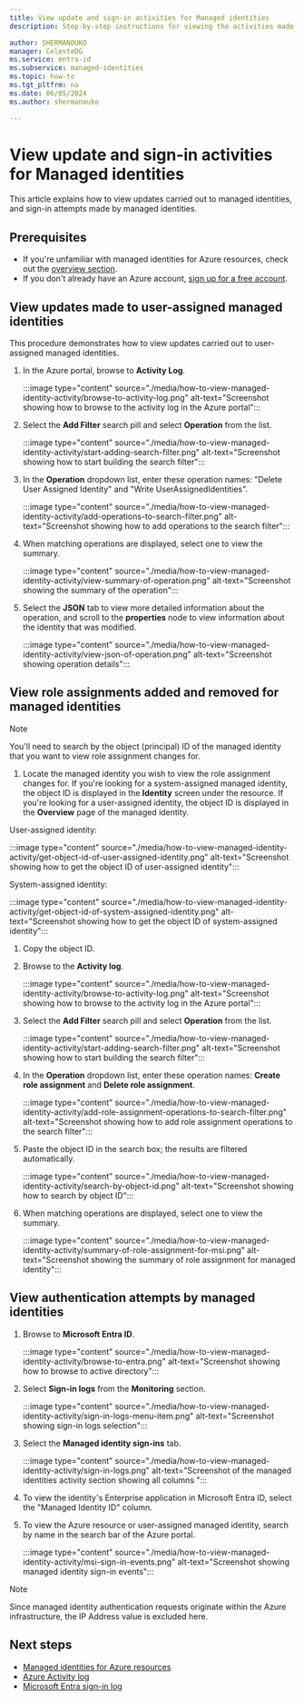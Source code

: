 ```yaml
---
title: View update and sign-in activities for Managed identities
description: Step-by-step instructions for viewing the activities made to managed identities, and authentications carried out by managed identities

author: SHERMANOUKO
manager: CelesteDG
ms.service: entra-id
ms.subservice: managed-identities
ms.topic: how-to
ms.tgt_pltfrm: na
ms.date: 06/05/2024
ms.author: shermanouko

---
```


# View update and sign-in activities for Managed identities

This article explains how to view updates carried out to managed identities, and sign-in attempts made by managed identities.

## Prerequisites

- If you're unfamiliar with managed identities for Azure resources, check out the [overview section](overview.md).
- If you don't already have an Azure account, [sign up for a free account](https://azure.microsoft.com/free/).

## View updates made to user-assigned managed identities

This procedure demonstrates how to view updates carried out to user-assigned managed identities.

1. In the Azure portal, browse to **Activity Log**.

    :::image type="content" source="./media/how-to-view-managed-identity-activity/browse-to-activity-log.png" alt-text="Screenshot showing how to browse to the activity log in the Azure portal":::

1. Select the **Add Filter** search pill and select **Operation** from the list.

   :::image type="content" source="./media/how-to-view-managed-identity-activity/start-adding-search-filter.png" alt-text="Screenshot showing how to start building the search filter":::

1. In the **Operation** dropdown list, enter these operation names: "Delete User Assigned Identity" and "Write UserAssignedIdentities".

   :::image type="content" source="./media/how-to-view-managed-identity-activity/add-operations-to-search-filter.png" alt-text="Screenshot showing how to add operations to the search filter":::

1. When matching operations are displayed, select one to view the summary.

   :::image type="content" source="./media/how-to-view-managed-identity-activity/view-summary-of-operation.png" alt-text="Screenshot showing the summary of the operation":::

1. Select the **JSON** tab to view more detailed information about the operation, and scroll to the **properties** node to view information about the identity that was modified.

   :::image type="content" source="./media/how-to-view-managed-identity-activity/view-json-of-operation.png" alt-text="Screenshot showing operation details":::

## View role assignments added and removed for managed identities

 > [!NOTE] 
 > You'll need to search by the object (principal) ID of the managed identity that you want to view role assignment changes for.

1. Locate the managed identity you wish to view the role assignment changes for. If you're looking for a system-assigned managed identity, the object ID is displayed in the **Identity** screen under the resource. If you're looking for a user-assigned identity, the object ID is displayed in the **Overview** page of the managed identity.

User-assigned identity:

:::image type="content" source="./media/how-to-view-managed-identity-activity/get-object-id-of-user-assigned-identity.png" alt-text="Screenshot showing how to get the object ID of user-assigned identity":::

System-assigned identity:

:::image type="content" source="./media/how-to-view-managed-identity-activity/get-object-id-of-system-assigned-identity.png" alt-text="Screenshot showing how to get the object ID of system-assigned identity":::

1. Copy the object ID.
1. Browse to the **Activity log**.

    :::image type="content" source="./media/how-to-view-managed-identity-activity/browse-to-activity-log.png" alt-text="Screenshot showing how to browse to the activity log in the Azure portal":::

1. Select the **Add Filter** search pill and select **Operation** from the list.

   :::image type="content" source="./media/how-to-view-managed-identity-activity/start-adding-search-filter.png" alt-text="Screenshot showing how to start building the search filter":::

1. In the **Operation** dropdown list, enter these operation names: **Create role assignment** and **Delete role assignment**.

   :::image type="content" source="./media/how-to-view-managed-identity-activity/add-role-assignment-operations-to-search-filter.png" alt-text="Screenshot showing how to add role assignment operations to the search filter":::

1. Paste the object ID in the search box; the results are filtered automatically.

   :::image type="content" source="./media/how-to-view-managed-identity-activity/search-by-object-id.png" alt-text="Screenshot showing how to search by object ID":::
 
1. When matching operations are displayed, select one to view the summary.
 
   :::image type="content" source="./media/how-to-view-managed-identity-activity/summary-of-role-assignment-for-msi.png" alt-text="Screenshot showing the summary of role assignment for managed identity":::

## View authentication attempts by managed identities

1. Browse to **Microsoft Entra ID**.

   :::image type="content" source="./media/how-to-view-managed-identity-activity/browse-to-entra.png" alt-text="Screenshot showing how to browse to active directory":::

1. Select **Sign-in logs** from the **Monitoring** section.

   :::image type="content" source="./media/how-to-view-managed-identity-activity/sign-in-logs-menu-item.png" alt-text="Screenshot showing sign-in logs selection":::

1. Select the **Managed identity sign-ins** tab.

   :::image type="content" source="./media/how-to-view-managed-identity-activity/sign-in-logs.png" alt-text="Screenshot of the managed identities activity section showing all columns "::: 

1. To view the identity's Enterprise application in Microsoft Entra ID, select the "Managed Identity ID" column.
1. To view the Azure resource or user-assigned managed identity, search by name in the search bar of the Azure portal.

   :::image type="content" source="./media/how-to-view-managed-identity-activity/msi-sign-in-events.png" alt-text="Screenshot showing managed identity sign-in events"::: 

 > [!NOTE] 
 > Since managed identity authentication requests originate within the Azure infrastructure, the IP Address value is excluded here.

## Next steps

* [Managed identities for Azure resources](./overview.md)
* [Azure Activity log](/azure/azure-monitor/essentials/activity-log)
* [Microsoft Entra sign-in log](~/identity/monitoring-health/concept-sign-ins.md)
